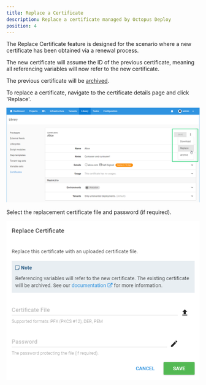 ```yaml
---
title: Replace a Certificate
description: Replace a certificate managed by Octopus Deploy
position: 4 
---
```


The Replace Certificate feature is designed for the scenario where a new certificate has been obtained via a renewal process.

The new certificate will assume the ID of the previous certificate, meaning all referencing variables will now refer to the new certificate.

The previous certificate will be [archived](archiving-and-deleting-certificates.md).

To replace a certificate, navigate to the certificate details page and click 'Replace'.

![](replace-certificate-btn.png "width=500")

Select the replacement certificate file and password (if required).

![](replace-certificate-dialog.png "width=500")
